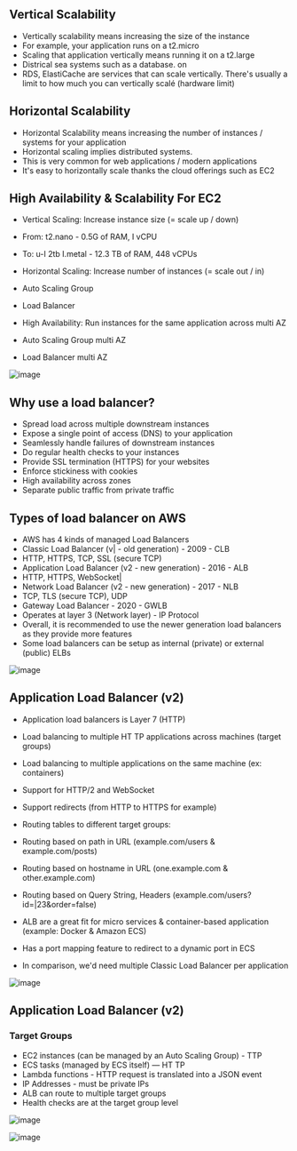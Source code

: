 Vertical Scalability
--
- Vertically scalability means increasing the size
of the instance
- For example, your application runs on a
t2.micro
- Scaling that application vertically means
running it on a t2.large
- Districal sea systems such as a database. on
- RDS, ElastiCache are services that can scale
vertically.
 There's usually a limit to how much you can
vertically scalé (hardware limit)

Horizontal Scalability
--
- Horizontal Scalability means increasing the
number of instances / systems for your
application
- Horizontal scaling implies distributed systems.
- This is very common for web applications /
modern applications
- It's easy to horizontally scale thanks the cloud
offerings such as EC2

High Availability & Scalability For EC2
--
- Vertical Scaling: Increase instance size (= scale up / down)
- From: t2.nano - 0.5G of RAM, I vCPU
- To: u-I 2tb I.metal - 12.3 TB of RAM, 448 vCPUs
  
- Horizontal Scaling: Increase number of instances (= scale out / in)
- Auto Scaling Group
- Load Balancer
  
- High Availability: Run instances for the same application across multi AZ
- Auto Scaling Group multi AZ
- Load Balancer multi AZ

![image](https://github.com/pavankumar0077/aws-sol-architect/assets/40380941/dcc0ccd2-e842-442a-b3b9-64dfa39b0daf)

Why use a load balancer?
--
- Spread load across multiple downstream instances
- Expose a single point of access (DNS) to your application
- Seamlessly handle failures of downstream instances
- Do regular health checks to your instances
- Provide SSL termination (HTTPS) for your websites
- Enforce stickiness with cookies
- High availability across zones
- Separate public traffic from private traffic

Types of load balancer on AWS
--
- AWS has 4 kinds of managed Load Balancers
- Classic Load Balancer (v| - old generation) - 2009 - CLB
- HTTP, HTTPS, TCP, SSL (secure TCP)
- Application Load Balancer (v2 - new generation) - 2016 - ALB
- НТТР, HTTPS, WebSocket|
- Network Load Balancer (v2 - new generation) - 2017 - NLB
- TCP, TLS (secure TCP), UDP
- Gateway Load Balancer - 2020 - GWLB
- Operates at layer 3 (Network layer) - IP Protocol
- Overall, it is recommended to use the newer generation load balancers as they provide more features
- Some load balancers can be setup as internal (private) or external (public) ELBs

![image](https://github.com/pavankumar0077/aws-sol-architect/assets/40380941/1b0a4e24-3a66-41a6-9362-f7a24f003963)

Application Load Balancer (v2)
--
- Application load balancers is Layer 7 (HTTP)
- Load balancing to multiple HT TP applications across machines
(target groups)
- Load balancing to multiple applications on the same machine
(ex: containers)
- Support for HTTP/2 and WebSocket
- Support redirects (from HTTP to HTTPS for example)

- Routing tables to different target groups:
- Routing based on path in URL (example.com/users & example.com/posts)
- Routing based on hostname in URL (one.example.com & other.example.com)
- Routing based on Query String, Headers
(example.com/users?id=|23&order=false)
- ALB are a great fit for micro services & container-based application
(example: Docker & Amazon ECS)
- Has a port mapping feature to redirect to a dynamic port in ECS
- In comparison, we'd need multiple Classic Load Balancer per application

![image](https://github.com/pavankumar0077/aws-sol-architect/assets/40380941/d5a585da-db4b-44cb-b5cb-d7dc804d216c)

Application Load Balancer (v2)
--
### Target Groups
- EC2 instances (can be managed by an Auto Scaling Group) - TTP
- ECS tasks (managed by ECS itself) — HT TP
- Lambda functions - HTTP request is translated into a JSON event
- IP Addresses - must be private IPs
- ALB can route to multiple target groups
- Health checks are at the target group level

![image](https://github.com/pavankumar0077/aws-sol-architect/assets/40380941/527209cf-8b8d-438c-a6c5-5608f8bd51f6)

![image](https://github.com/pavankumar0077/aws-sol-architect/assets/40380941/f4298e07-0f56-4fe2-9d15-0b164eb7f5d9)

